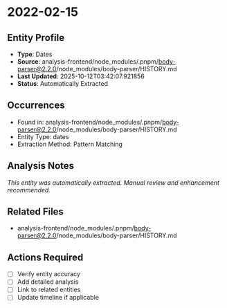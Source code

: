 # 2022-02-15

## Entity Profile
- **Type**: Dates
- **Source**: analysis-frontend/node_modules/.pnpm/body-parser@2.2.0/node_modules/body-parser/HISTORY.md
- **Last Updated**: 2025-10-12T03:42:07.921856
- **Status**: Automatically Extracted

## Occurrences
- Found in: analysis-frontend/node_modules/.pnpm/body-parser@2.2.0/node_modules/body-parser/HISTORY.md
- Entity Type: dates
- Extraction Method: Pattern Matching

## Analysis Notes
*This entity was automatically extracted. Manual review and enhancement recommended.*

## Related Files
- analysis-frontend/node_modules/.pnpm/body-parser@2.2.0/node_modules/body-parser/HISTORY.md

## Actions Required
- [ ] Verify entity accuracy
- [ ] Add detailed analysis
- [ ] Link to related entities
- [ ] Update timeline if applicable
